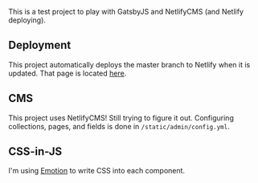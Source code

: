 This is a test project to play with GatsbyJS and NetlifyCMS (and Netlify deploying).

## Deployment

This project automatically deploys the master branch to Netlify when it is updated. That page is located [here](https://brave-mclean-849501.netlify.com).

## CMS

This project uses NetlifyCMS! Still trying to figure it out.
Configuring collections, pages, and fields is done in `/static/admin/config.yml`.

## CSS-in-JS

I'm using [Emotion](https://emotion.sh) to write CSS into each component.
